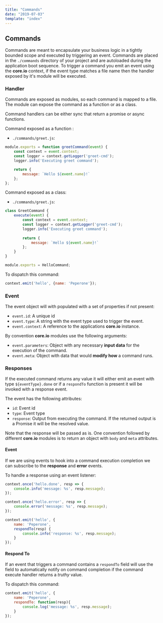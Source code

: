 ```yaml
---
title: "Commands"
date: "2019-07-03"
template: "index"
---
```


## Commands

Commands are meant to encapsulate your business logic in a tightly bounded scope and executed by triggering an event. Commands are placed in the `./commands` directory of your project and are autoloaded during the application boot sequence. To trigger a command you emit an event using the **core.io** context, if the event type matches a file name then the handler exposed by it's module will be executed.

### Handler

Commands are exposed as modules, so each command is mapped to a file. The module can expose the command as a function or as a class.

Command handlers can be either sync that return a promise  or async functions. 

Command exposed as a function :

* `./commands/greet.js`:

```js
module.exports = function greetCommand(event) {
    const context = event.context;
    const logger = context.getLogger('greet-cmd');
    logger.info('Executing greet command');

    return {
        message: `Hello ${event.name}!`
    };
};
```

Command exposed as a class:

* `./commands/greet.js`:

```js
class GreetCommand {
    execute(event) {
        const context = event.context;
        const logger = context.getLogger('greet-cmd');
        logger.info('Executing greet command');
    
        return {
            message: `Hello ${event.name}!`
        };
    }
}

module.exports = HelloCommand;
```

To dispatch this command:

```js
context.emit('hello', {name: 'Peperone'});
```

### Event

The event object will with populated with a set of properties if not present:

* `event.id`: A unique id
* `event.type`: A string with the event type used to trigger the event.
* `event.context`: A reference to the applications **core.io** instance.

By convention **core.io** modules use the following arguments:

* `event.parameters`: Object with any necessary **input data** for the execution of the command.
* `event.meta`: Object with data that would **modify how** a command runs.


### Responses

If the executed command returns any value it will either emit an event with type `${eventType}.done` or if a `respondTo` function is present it will be invoked with a response event.

The event has the following attributes:

* `id`: Event id
* `type`: Event type
* `response`: Output from executing the command. If the returned output is a Promise it will be the resolved value.

Note that the response will be passed as is. One convention followed by different **core.io** modules is to return an object with `body` and `meta` attributes.



#### Event

If we are using events to hook into a command execution completion we can subscribe to the **response** and **error** events.

To handle a response using an event listener:

```js
context.once('hello.done', resp => {
    console.info('message: %s', resp.message);
});

context.once('hello.error', resp => {
    console.error('message: %s', resp.message);
});

context.emit('hello', {
    name: 'Peperone',
    respondTo(resp) {
        console.info('response: %s', resp.message);
    }
});
```


#### Respond To

If an event that triggers a command contains a `respondTo` field will use the field to automatically notify on command completion if the command execute handler returns a _truthy_ value.


To dispatch this command:

```js
context.emit('hello', {
    name: 'Peperone',
    respondTo: function(resp){
        console.log('message: %s', resp.message);
    }
});
```